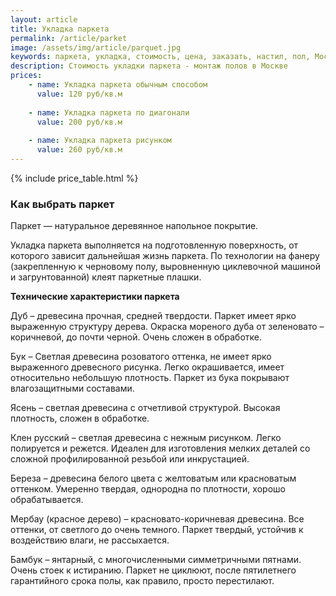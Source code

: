 ```yaml
---
layout: article
title: Укладка паркета
permalink: /article/parket
image: /assets/img/article/parquet.jpg
keywords: паркета, укладка, стоимость, цена, заказать, настил, пол, Москва, Королёв
description: Стоимость укладки паркета - монтаж полов в Москве
prices:
    - name: Укладка паркета обычным способом
      value: 120 руб/кв.м
    
    - name: Укладка паркета по диагонали
      value: 200 руб/кв.м
    
    - name: Укладка паркета рисунком
      value: 260 руб/кв.м
---
```

{% include price_table.html %}

### Как выбрать паркет

Паркет — натуральное деревянное напольное покрытие.

Укладка паркета выполняется на подготовленную поверхность, от которого зависит дальнейшая жизнь паркета. По технологии на фанеру (закрепленную к черновому полу, выровненную циклевочной машиной и загрунтованной) клеят паркетные плашки.

**Технические характеристики паркета**

Дуб – древесина прочная, средней твердости. Паркет имеет ярко выраженную структуру дерева. Окраска мореного дуба от зеленовато – коричневой, до почти черной. Очень сложен в обработке.

Бук – Светлая древесина розоватого оттенка, не имеет ярко выраженного древесного рисунка. Легко окрашивается, имеет относительно небольшую плотность. Паркет из бука покрывают влагозащитными составами.

Ясень – светлая древесина с отчетливой структурой. Высокая плотность, сложен в обработке.

Клен русский – светлая древесина с нежным рисунком. Легко полируется и режется. Идеален для изготовления мелких деталей со сложной профилированной резьбой или инкрустацией.

Береза – древесина белого цвета с желтоватым или красноватым оттенком. Умеренно твердая, однородна по плотности, хорошо обрабатывается.

Мербау (красное дерево) – красновато-коричневая древесина. Все оттенки, от светлого до очень темного. Паркет твердый, устойчив к воздействию влаги, не рассыхается.

Бамбук – янтарный, с многочисленными симметричными пятнами. Очень стоек к истиранию. Паркет не циклюют, после пятилетнего гарантийного срока полы, как правило, просто перестилают.